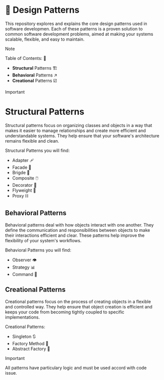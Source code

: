 # 🐙 Design Patterns

This repository explores and explains the core design patterns used in software developmen. Each of these patterns is a proven solution to common software development problems, aimed at making your systems scalable, flexible, and easy to maintain.

> [!NOTE]
Table of Contents: 📖
 - **Structural** Patterns 🏗️
 - **Behavioral** Patterns ↗️
 - **Creational** Patterns ☑️

> [!IMPORTANT]

# Structural Patterns
Structural patterns focus on organizing classes and objects in a way that makes it easier to manage relationships and create more efficient and understandable systems. They help ensure that your software's architecture remains flexible and clean.

Structural Patterns you will find:

 - Adapter 🩹
 - Facade 🛂
 - Brigde 🌉
 - Composite 🖱️
 - Decorator 🧃
 - Flyweight 🦋
 - Proxy ⛓️

## Behavioral Patterns
Behavioral patterns deal with how objects interact with one another. They define the communication and responsibilities between objects to make their interactions efficient and clear. These patterns help improve the flexibility of your system's workflows.

Behavioral Patterns you will find:
 - Observer 👁️
 - Strategy 📊
 - Command 🚴

 ## Creational Patterns
Creational patterns focus on the process of creating objects in a flexible and controlled way. They help ensure that object creation is efficient and keeps your code from becoming tightly coupled to specific implementations.

Creational Patterns:
  - Singleton 🔃
  - Factory Method 🔨
  - Abstract Factory 🤔

> [!IMPORTANT]
> All patterns have particulary logic and must be used accord with code issue.


